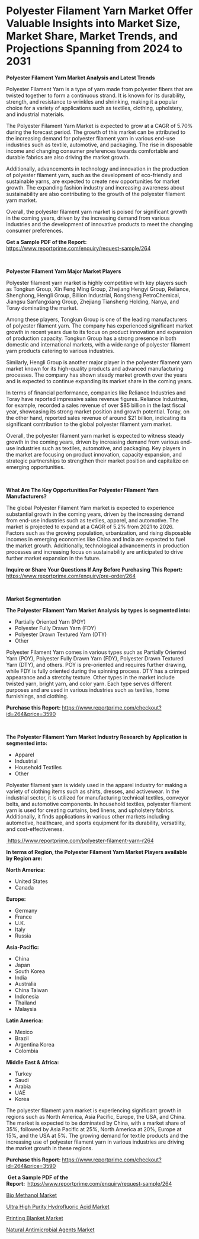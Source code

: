 <p><h1>Polyester Filament Yarn Market Offer Valuable Insights into Market Size, Market Share, Market Trends, and Projections Spanning from 2024 to 2031</h1></p><p><strong>Polyester Filament Yarn Market Analysis and Latest Trends</strong></p>
<p><p>Polyester Filament Yarn is a type of yarn made from polyester fibers that are twisted together to form a continuous strand. It is known for its durability, strength, and resistance to wrinkles and shrinking, making it a popular choice for a variety of applications such as textiles, clothing, upholstery, and industrial materials.</p><p>The Polyester Filament Yarn Market is expected to grow at a CAGR of 5.70% during the forecast period. The growth of this market can be attributed to the increasing demand for polyester filament yarn in various end-use industries such as textile, automotive, and packaging. The rise in disposable income and changing consumer preferences towards comfortable and durable fabrics are also driving the market growth.</p><p>Additionally, advancements in technology and innovation in the production of polyester filament yarn, such as the development of eco-friendly and sustainable yarns, are expected to create new opportunities for market growth. The expanding fashion industry and increasing awareness about sustainability are also contributing to the growth of the polyester filament yarn market.</p><p>Overall, the polyester filament yarn market is poised for significant growth in the coming years, driven by the increasing demand from various industries and the development of innovative products to meet the changing consumer preferences.</p></p>
<p><strong>Get a Sample PDF of the Report:&nbsp;</strong> <a href="https://www.reportprime.com/enquiry/request-sample/264">https://www.reportprime.com/enquiry/request-sample/264</a></p>
<p>&nbsp;</p>
<p><strong>Polyester Filament Yarn Major Market Players</strong></p>
<p><p>Polyester filament yarn market is highly competitive with key players such as Tongkun Group, Xin Feng Ming Group, Zhejiang Hengyi Group, Reliance, Shenghong, Hengli Group, Billion Industrial, Rongsheng PetroChemical, Jiangsu Sanfangxiang Group, Zhejiang Tiansheng Holding, Nanya, and Toray dominating the market. </p><p>Among these players, Tongkun Group is one of the leading manufacturers of polyester filament yarn. The company has experienced significant market growth in recent years due to its focus on product innovation and expansion of production capacity. Tongkun Group has a strong presence in both domestic and international markets, with a wide range of polyester filament yarn products catering to various industries.</p><p>Similarly, Hengli Group is another major player in the polyester filament yarn market known for its high-quality products and advanced manufacturing processes. The company has shown steady market growth over the years and is expected to continue expanding its market share in the coming years.</p><p>In terms of financial performance, companies like Reliance Industries and Toray have reported impressive sales revenue figures. Reliance Industries, for example, recorded a sales revenue of over $85 billion in the last fiscal year, showcasing its strong market position and growth potential. Toray, on the other hand, reported sales revenue of around $21 billion, indicating its significant contribution to the global polyester filament yarn market.</p><p>Overall, the polyester filament yarn market is expected to witness steady growth in the coming years, driven by increasing demand from various end-use industries such as textiles, automotive, and packaging. Key players in the market are focusing on product innovation, capacity expansion, and strategic partnerships to strengthen their market position and capitalize on emerging opportunities.</p></p>
<p>&nbsp;</p>
<p><strong>What Are The Key Opportunities For Polyester Filament Yarn Manufacturers?</strong></p>
<p><p>The global Polyester Filament Yarn market is expected to experience substantial growth in the coming years, driven by the increasing demand from end-use industries such as textiles, apparel, and automotive. The market is projected to expand at a CAGR of 5.2% from 2021 to 2026. Factors such as the growing population, urbanization, and rising disposable incomes in emerging economies like China and India are expected to fuel the market growth. Additionally, technological advancements in production processes and increasing focus on sustainability are anticipated to drive further market expansion in the future.</p></p>
<p><strong>Inquire or Share Your Questions If Any Before Purchasing This Report:</strong> <a href="https://www.reportprime.com/enquiry/pre-order/264">https://www.reportprime.com/enquiry/pre-order/264</a></p>
<p>&nbsp;</p>
<p><strong>Market Segmentation</strong></p>
<p><strong>The Polyester Filament Yarn Market Analysis by types is segmented into:</strong></p>
<p><ul><li>Partially Oriented Yarn (POY)</li><li>Polyester Fully Drawn Yarn (FDY)</li><li>Polyester Drawn Textured Yarn (DTY)</li><li>Other</li></ul></p>
<p><p>Polyester Filament Yarn comes in various types such as Partially Oriented Yarn (POY), Polyester Fully Drawn Yarn (FDY), Polyester Drawn Textured Yarn (DTY), and others. POY is pre-oriented and requires further drawing, while FDY is fully oriented during the spinning process. DTY has a crimped appearance and a stretchy texture. Other types in the market include twisted yarn, bright yarn, and color yarn. Each type serves different purposes and are used in various industries such as textiles, home furnishings, and clothing.</p></p>
<p><strong>Purchase this Report:&nbsp;</strong><a href="https://www.reportprime.com/checkout?id=264&price=3590">https://www.reportprime.com/checkout?id=264&price=3590</a></p>
<p>&nbsp;</p>
<p><strong>The Polyester Filament Yarn Market Industry Research by Application is segmented into:</strong></p>
<p><ul><li>Apparel</li><li>Industrial</li><li>Household Textiles</li><li>Other</li></ul></p>
<p><p>Polyester filament yarn is widely used in the apparel industry for making a variety of clothing items such as shirts, dresses, and activewear. In the industrial sector, it is utilized for manufacturing technical textiles, conveyor belts, and automotive components. In household textiles, polyester filament yarn is used for creating curtains, bed linens, and upholstery fabrics. Additionally, it finds applications in various other markets including automotive, healthcare, and sports equipment for its durability, versatility, and cost-effectiveness.</p></p>
<p><a href="https://www.reportprime.com/polyester-filament-yarn-r264">&nbsp;https://www.reportprime.com/polyester-filament-yarn-r264</a></p>
<p><strong>In terms of Region, the Polyester Filament Yarn Market Players available by Region are:</strong></p>
<p>
    <p> <strong> North America: </strong>
        <ul>
            <li>United States</li>
            <li>Canada</li>
        </ul>
        </p> 
    <p> <strong> Europe: </strong>
        <ul>
            <li>Germany</li>
            <li>France</li>
            <li>U.K.</li>
            <li>Italy</li>
            <li>Russia</li>
        </ul>
        </p> 
    <p> <strong> Asia-Pacific: </strong>
        <ul>
            <li>China</li>
            <li>Japan</li>
            <li>South Korea</li>
            <li>India</li>
            <li>Australia</li>
            <li>China Taiwan</li>
            <li>Indonesia</li>
            <li>Thailand</li>
            <li>Malaysia</li>
        </ul>
        </p> 
    <p> <strong> Latin America: </strong>
        <ul>
            <li>Mexico</li>
            <li>Brazil</li>
            <li>Argentina Korea</li>
            <li>Colombia</li>
        </ul>
        </p> 
    <p> <strong> Middle East & Africa: </strong>
        <ul>
            <li>Turkey</li>
            <li>Saudi</li>
            <li>Arabia</li>
            <li>UAE</li>
            <li>Korea</li>
        </ul>
    </p>
    </p>
<p><p>The polyester filament yarn market is experiencing significant growth in regions such as North America, Asia Pacific, Europe, the USA, and China. The market is expected to be dominated by China, with a market share of 35%, followed by Asia Pacific at 25%, North America at 20%, Europe at 15%, and the USA at 5%. The growing demand for textile products and the increasing use of polyester filament yarn in various industries are driving the market growth in these regions.</p></p>
<p><strong>Purchase this Report: </strong><a href="https://www.reportprime.com/checkout?id=264&price=3590">https://www.reportprime.com/checkout?id=264&price=3590</a></p>
<p>&nbsp;<strong>Get a Sample PDF of the Report:&nbsp;&nbsp;</strong><a href="https://www.reportprime.com/enquiry/request-sample/264">https://www.reportprime.com/enquiry/request-sample/264</a></p>
<p><strong></strong></p>
<p><p><a href="https://github.com/drzsklfn31/Market-Research-Report-List-1/blob/main/bio-methanol-market.md">Bio Methanol Market</a></p><p><a href="https://github.com/lairestrong/Market-Research-Report-List-1/blob/main/ultra-high-purity-hydrofluoric-acid-market.md">Ultra High Purity Hydrofluoric Acid Market</a></p><p><a href="https://github.com/msLonKoss78/Market-Research-Report-List-1/blob/main/printing-blanket-market.md">Printing Blanket Market</a></p><p><a href="https://github.com/bmorecock/Market-Research-Report-List-5/blob/main/natural-antimicrobial-agents-market.md">Natural Antimicrobial Agents Market</a></p></p>